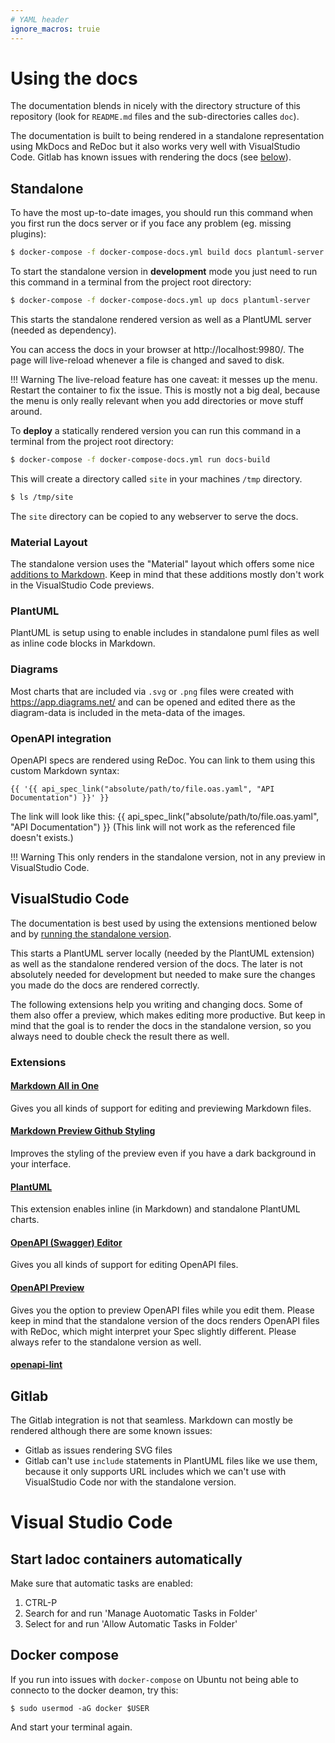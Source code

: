 ```yaml
---
# YAML header
ignore_macros: truie
---
```


# Using the docs

The documentation blends in nicely with the directory structure of this
repository (look for `README.md` files and the sub-directories calles `doc`).

The documentation is built to being rendered in a standalone representation
using MkDocs and ReDoc but it also works very well with VisualStudio Code.
Gitlab has known issues with rendering the docs (see [below](#gitlab)).

## Standalone

To have the most up-to-date images, you should run this command when you first
run the docs server or if you face any problem (eg. missing plugins):

```sh
$ docker-compose -f docker-compose-docs.yml build docs plantuml-server
```

To start the standalone version in **development** mode you just need to run
this command in a terminal from the project root directory:

```sh
$ docker-compose -f docker-compose-docs.yml up docs plantuml-server
```

This starts the standalone rendered version as well as a PlantUML server (needed
as dependency). 

You can access the docs in your browser at http://localhost:9980/. The page will
live-reload whenever a file is changed and saved to disk.

!!! Warning
    The live-reload feature has one caveat: it messes up the menu. Restart the
    container to fix the issue. This is mostly not a big deal, because the menu
    is only really relevant when you add directories or move stuff around.

To **deploy** a statically rendered version you can run this command in a
terminal from the project root directory:

```sh
$ docker-compose -f docker-compose-docs.yml run docs-build
```

This will create a directory called `site` in your machines `/tmp` directory.

```sh
$ ls /tmp/site
```

The `site` directory can be copied to any webserver to serve the docs.

### Material Layout

The standalone version uses the "Material" layout which offers some nice
[additions to
Markdown](https://squidfunk.github.io/mkdocs-material/reference/admonitions/).
Keep in mind that these additions mostly don't work in the VisualStudio Code
previews.

### PlantUML

PlantUML is setup using to enable includes in standalone puml files as well as
inline code blocks in Markdown. 

### Diagrams

Most charts that are included via `.svg` or `.png` files were created with
https://app.diagrams.net/ and can be opened and edited there as the diagram-data
is included in the meta-data of the images.

### OpenAPI integration

OpenAPI specs are rendered using ReDoc. You can link to them using this custom
Markdown syntax:

```
{{ '{{ api_spec_link("absolute/path/to/file.oas.yaml", "API Documentation") }}' }}
```

The link will look like this: {{ api_spec_link("absolute/path/to/file.oas.yaml",
"API Documentation") }} (This link will not work as the referenced file doesn't exists.)

!!! Warning
    This only renders in the standalone version, not in any preview in
    VisualStudio Code.

## VisualStudio Code

The documentation is best used by using the extensions mentioned below and by
[running the standalone version](#standalone).

This starts a PlantUML server locally (needed by the PlantUML extension) as well
as the standalone rendered version of the docs. The later is not absolutely
needed for development but needed to make sure the changes you made do the docs
are rendered correctly.

The following extensions help you writing and changing docs. Some of them also
offer a preview, which makes editing more productive. But keep in mind that the
goal is to render the docs in the standalone version, so you always need to
double check the result there as well.

### Extensions

#### [Markdown All in One](https://marketplace.visualstudio.com/items?itemName=yzhang.markdown-all-in-one)

Gives you all kinds of support for editing and previewing Markdown files.

#### [Markdown Preview Github Styling](https://marketplace.visualstudio.com/items?itemName=bierner.markdown-preview-github-styles)

Improves the styling of the preview even if you have a dark background in your interface.

#### [PlantUML](https://marketplace.visualstudio.com/items?itemName=jebbs.plantuml)

This extension enables inline (in Markdown) and standalone PlantUML charts. 

#### [OpenAPI (Swagger) Editor](https://marketplace.visualstudio.com/items?itemName=42Crunch.vscode-openapi)

Gives you all kinds of support for editing OpenAPI files.

#### [OpenAPI Preview](https://marketplace.visualstudio.com/items?itemName=zoellner.openapi-preview)

Gives you the option to preview OpenAPI files while you edit them. Please keep
in mind that the standalone version of the docs renders OpenAPI files with
ReDoc, which might interpret your Spec slightly different. Please always refer
to the standalone version as well.

#### [openapi-lint](https://marketplace.visualstudio.com/items?itemName=mermade.openapi-lint)

## Gitlab

The Gitlab integration is not that seamless. Markdown can mostly be rendered
although there are some known issues:

* Gitlab as issues rendering SVG files
* Gitlab can't use `include` statements in PlantUML files like we use them,
  because it only supports URL includes which we can't use with VisualStudio
  Code nor with the standalone version. 



# Visual Studio Code

## Start ladoc containers automatically

Make sure that automatic tasks are enabled: 
1. CTRL-P 
2. Search for and run 'Manage Auotomatic Tasks in Folder'
3. Select for and run 'Allow Automatic Tasks in Folder'

## Docker compose

If you run into issues with `docker-compose` on Ubuntu not being able to connecto to the
docker deamon, try this:

```
$ sudo usermod -aG docker $USER
```

And start your terminal again.